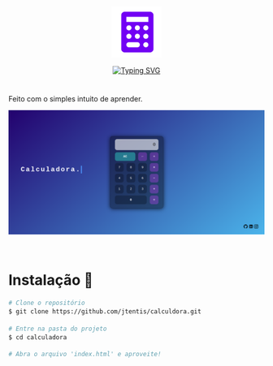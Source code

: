 <div class="logo" align='center'>

<img src="./imagens/purpleCalculator.png"  width="100" height="100">

[![Typing SVG](https://readme-typing-svg.herokuapp.com?font=Agdasima&weight=500&size=30&pause=1000&color=7200f4&center=true&vCenter=true&repeat=false&width=435&lines=Calculadora)](https://git.io/typing-svg)

#

</div>

Feito com o simples intuito de aprender.

![](imagens/calc.png)

</br>

# Instalação 🚀

```bash
# Clone o repositório
$ git clone https://github.com/jtentis/calculdora.git

# Entre na pasta do projeto
$ cd calculadora

# Abra o arquivo 'index.html' e aproveite!

```
